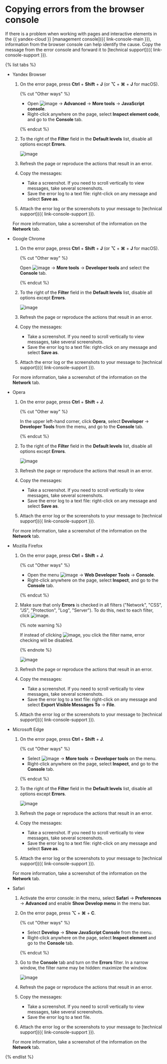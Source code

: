 # Copying errors from the browser console

If there is a problem when working with pages and interactive elements in the {{ yandex-cloud }} [management console]({{ link-console-main }}), information from the browser console can help identify the cause. Copy the message from the error console and forward it to [technical support]({{ link-console-support }}).

{% list tabs %}

- Yandex Browser

  1. On the error page, press **Ctrl** + **Shift** + **J** (or **⌥** + **⌘** + **J** for macOS).

     {% cut "Other ways" %}

     * Open ![image](../_assets/support/yb-menu.png)  → **Advanced** → **More tools** → **JavaScript console**.
     * Right-click anywhere on the page, select **Inspect element code**, and go to the **Console** tab.

     {% endcut %}

  1. To the right of the **Filter** field in the **Default levels** list, disable all options except **Errors**.

      ![image](../_assets/support/chromium-console.png)

  1. Refresh the page or reproduce the actions that result in an error.

  1. Copy the messages:
      * Take a screenshot. If you need to scroll vertically to view messages, take several screenshots.
      * Save the error log to a text file: right-click on any message and select **Save as**.

  1. Attach the error log or the screenshots to your message to [technical support]({{ link-console-support }}).

  For more information, take a screenshot of the information on the **Network** tab.

- Google Chrome

  1. On the error page, press **Ctrl** + **Shift** + **J**  (or **⌥** + **⌘** + **J** for macOS).

      {% cut "Other way" %}

      Open ![image](../_assets/support/chrome-menu.png) → **More tools** → **Developer tools** and select the **Console** tab.

      {% endcut %}

  1. To the right of the **Filter** field in the **Default levels** list, disable all options except **Errors**.

      ![image](../_assets/support/chromium-console.png)

  1. Refresh the page or reproduce the actions that result in an error.

  1. Copy the messages:
      * Take a screenshot. If you need to scroll vertically to view messages, take several screenshots.
      * Save the error log to a text file: right-click on any message and select **Save as**.

  1. Attach the error log or the screenshots to your message to [technical support]({{ link-console-support }}).

  For more information, take a screenshot of the information on the **Network** tab.

- Opera

  1. On the error page, press **Ctrl** + **Shift** + **J**.

      {% cut "Other way" %}

      In the upper left-hand corner, click **Opera**, select **Developer** → **Developer Tools** from the menu, and go to the **Console** tab.

      {% endcut %}

  1. To the right of the **Filter** field in the **Default levels** list, disable all options except **Errors**.

      ![image](../_assets/support/chromium-console.png)

  1. Refresh the page or reproduce the actions that result in an error.

  1. Copy the messages:
      - Take a screenshot. If you need to scroll vertically to view messages, take several screenshots.
      - Save the error log to a text file: right-click on any message and select **Save as**.

  1. Attach the error log or the screenshots to your message to [technical support]({{ link-console-support }}).

  For more information, take a screenshot of the information on the **Network** tab.

- Mozilla Firefox

  1. On the error page, press **Ctrl** + **Shift** + **J**.

      {% cut "Other ways" %}

      * Open the menu ![image](../_assets/support/firefox-menu.png) → **Web Developer Tools** → **Console**.
      * Right-click anywhere on the page, select **Inspect**, and go to the **Console** tab.

      {% endcut %}

  1. Make sure that only **Errors** is checked in all filters ("Network", "CSS", "JS", "Protection", "Log", "Server"). To do this, next to each filter, click ![image](../_assets/support/firefox-arrow-down.png).

      {% note warning %}

      If instead of clicking ![image](../_assets/support/firefox-arrow-down.png), you click the filter name, error checking will be disabled.

      {% endnote %}

      ![image](../_assets/support/firefox-console.png)

  1. Refresh the page or reproduce the actions that result in an error.

  1. Copy the messages:
      * Take a screenshot. If you need to scroll vertically to view messages, take several screenshots.
      * Save the error log to a text file: right-click on any message and select **Export Visible Messages To** → **File**.

  1. Attach the error log or the screenshots to your message to [technical support]({{ link-console-support }}).

- Microsoft Edge

  1. On the error page, press **Ctrl** + **Shift** + **J**.

      {% cut "Other ways" %}

      * Select ![image](../_assets/support/edge-menu.png) → **More tools** → **Developer tools** on the menu.
      * Right-click anywhere on the page, select **Inspect**, and go to the **Console** tab.

      {% endcut %}

  1. To the right of the **Filter** field in the **Default levels** list, disable all options except **Errors**.

      ![image](../_assets/support/chromium-console.png)

  1. Refresh the page or reproduce the actions that result in an error.

  1. Copy the messages:
      * Take a screenshot. If you need to scroll vertically to view messages, take several screenshots.
      * Save the error log to a text file: right-click on any message and select **Save as**.

  1. Attach the error log or the screenshots to your message to [technical support]({{ link-console-support }}).

  For more information, take a screenshot of the information on the **Network** tab.

- Safari

  1. Activate the error console: in the menu, select **Safari** → **Preferences** → **Advanced** and enable **Show Develop menu** in the menu bar.
  1. On the error page, press **⌥** + **⌘** + **C**.

     {% cut "Other ways" %}

     * Select **Develop** → **Show JavaScript Console** from the menu.
     * Right-click anywhere on the page, select **Inspect element** and go to the **Console** tab.

     {% endcut %}

  1. Go to the **Console** tab and turn on the **Errors** filter. In a narrow window, the filter name may be hidden: maximize the window.

      ![image](../_assets/support/safari-console.png)

  1. Refresh the page or reproduce the actions that result in an error.
  1. Copy the messages:

      * Take a screenshot. If you need to scroll vertically to view messages, take several screenshots.
      * Save the error log to a text file.

  1. Attach the error log or the screenshots to your message to [technical support]({{ link-console-support }}).

  For more information, take a screenshot of the information on the **Network** tab.

{% endlist %}
